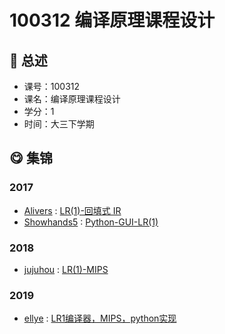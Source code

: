 # 100312 编译原理课程设计

## :rocket: 总述

* 课号：100312
* 课名：编译原理课程设计
* 学分：1
* 时间：大三下学期

## :yum: 集锦

### 2017

* [Alivers](https://github.com/Alivers) : [LR(1)-回填式 IR](https://github.com/Alivers/mini-c-compiler)
* [Showhands5](https://github.com/Showhands5) : [Python-GUI-LR(1)](https://github.com/Showhands5/LR-1-compiler-with-procedure-call-and-GUI)

### 2018

* [jujuhou](https://github.com/jujuhou) : [LR(1)-MIPS](https://github.com/jujuhou/c_compiler)

### 2019

* [ellye](https://github.com/watermellye) : [LR1编译器，MIPS，python实现](https://github.com/watermellye/LR1_compiler)
